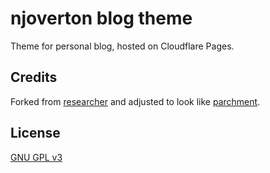 # njoverton blog theme

Theme for personal blog, hosted on Cloudflare Pages.

## Credits

Forked from [researcher](https://github.com/ankitsultana/researcher) and adjusted to look like [parchment](https://github.com/rhl-bthr/parchment).

## License

[GNU GPL v3](LICENSE)